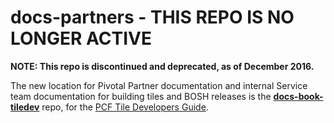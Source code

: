 # docs-partners - THIS REPO IS NO LONGER ACTIVE

<strong>NOTE: This repo is discontinued and deprecated, as of December 2016.</strong>

The new location for Pivotal Partner documentation and internal Service team documentation for building tiles and BOSH releases is the **[docs-book-tiledev](https://github.com/pivotal-cf/docs-book-tiledev)** repo, for the [PCF Tile Developers Guide](http://docs.pivotal.io/tiledev).
